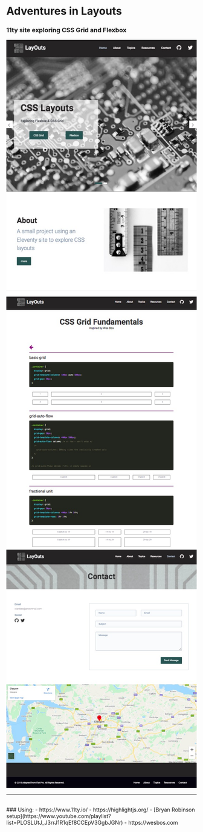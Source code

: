 # Adventures in Layouts

### 11ty site exploring CSS Grid and Flexbox

<img src="/assets/img/homepage.jpg" alt="homepage" />
<img src="/assets/img/examples.jpg" alt="code examples" />
<img src="/assets/img/contact.jpg" alt="contact" />

-----
<br />
### Using:
- https://www.11ty.io/
- https://highlightjs.org/
- [Bryan Robinson setup](https://www.youtube.com/playlist?list=PLOSLUtJ_J3rrJ1R1qEf8CCEpV3GgbJGNr)
- https://wesbos.com
